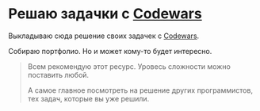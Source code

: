 # Решаю задачки c [Codewars](https://www.codewars.com/)

Выкладываю сюда решение своих задачек c [Codewars](https://www.codewars.com/).

Собираю портфолио. Но и может кому-то будет интересно.

> Всем рекомендую этот ресурс. Уровесь сложности можно поставить любой.
> 
> А самое главное посмотреть на решение других программистов, тех задач, которые вы уже решили.
